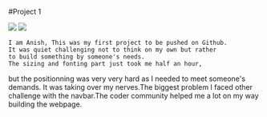 
#Project 1
    
  ![](https://img.shields.io/badge/HTML5-E34F26?style=for-the-badge&logo=html5&logoColor=white)
  ![](https://img.shields.io/badge/CSS3-1572B6?style=for-the-badge&logo=css3&logoColor=white)
    
    
    I am Anish, This was my first project to be pushed on Github.
    It was quiet challenging not to think on my own but rather 
    to build something by someone's needs.
    The sizing and fonting part just took me half an hour, 
 but the positionning was very very hard as I needed to meet someone's demands.
 It was taking over my nerves.The biggest problem I faced other challenge with
 the navbar.The coder community helped me a lot on my way building the webpage.

